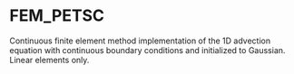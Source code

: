 FEM_PETSC
=========

Continuous finite element method implementation of the 1D advection equation with continuous boundary conditions and initialized to Gaussian. Linear elements only.